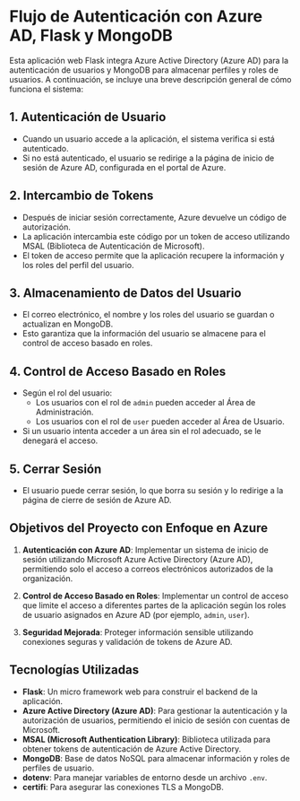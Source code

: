 # Flujo de Autenticación con Azure AD, Flask y MongoDB

Esta aplicación web Flask integra Azure Active Directory (Azure AD) para la autenticación de usuarios y MongoDB para almacenar perfiles y roles de usuarios. A continuación, se incluye una breve descripción general de cómo funciona el sistema:

## 1. Autenticación de Usuario

- Cuando un usuario accede a la aplicación, el sistema verifica si está autenticado.
- Si no está autenticado, el usuario se redirige a la página de inicio de sesión de Azure AD, configurada en el portal de Azure.

## 2. Intercambio de Tokens

- Después de iniciar sesión correctamente, Azure devuelve un código de autorización.
- La aplicación intercambia este código por un token de acceso utilizando MSAL (Biblioteca de Autenticación de Microsoft).
- El token de acceso permite que la aplicación recupere la información y los roles del perfil del usuario.

## 3. Almacenamiento de Datos del Usuario

- El correo electrónico, el nombre y los roles del usuario se guardan o actualizan en MongoDB.
- Esto garantiza que la información del usuario se almacene para el control de acceso basado en roles.

## 4. Control de Acceso Basado en Roles

- Según el rol del usuario:
  - Los usuarios con el rol de `admin` pueden acceder al Área de Administración.
  - Los usuarios con el rol de `user` pueden acceder al Área de Usuario.
- Si un usuario intenta acceder a un área sin el rol adecuado, se le denegará el acceso.

## 5. Cerrar Sesión

- El usuario puede cerrar sesión, lo que borra su sesión y lo redirige a la página de cierre de sesión de Azure AD.



## Objetivos del Proyecto con Enfoque en Azure

1. **Autenticación con Azure AD**: 
   Implementar un sistema de inicio de sesión utilizando Microsoft Azure Active Directory (Azure AD), permitiendo solo el acceso a correos electrónicos autorizados de la organización.

2. **Control de Acceso Basado en Roles**: 
   Implementar un control de acceso que limite el acceso a diferentes partes de la aplicación según los roles de usuario asignados en Azure AD (por ejemplo, `admin`, `user`).

3. **Seguridad Mejorada**: 
   Proteger información sensible utilizando conexiones seguras y validación de tokens de Azure AD.


## Tecnologías Utilizadas

 - **Flask**: Un micro framework web para construir el backend de la aplicación.
 - **Azure Active Directory (Azure AD)**: Para gestionar la autenticación y la autorización de usuarios, permitiendo el inicio de sesión con cuentas de Microsoft.
 - **MSAL (Microsoft Authentication Library)**: Biblioteca utilizada para obtener tokens de autenticación de Azure Active Directory.
 - **MongoDB**: Base de datos NoSQL para almacenar información y roles de perfiles de usuario.
 - **dotenv**: Para manejar variables de entorno desde un archivo `.env`.
 - **certifi**: Para asegurar las conexiones TLS a MongoDB.

